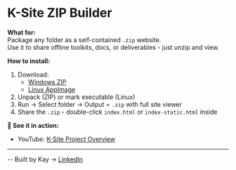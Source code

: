 # K-Site ZIP Builder

**What for:**  
Package any folder as a self-contained `.zip` website.  
Use it to share offline toolkits, docs, or deliverables - just unzip and view.

**How to install:**  
1. Download:  
   - [Windows ZIP](KSite_ZipBuilder_Windows.zip)  
   - [Linux AppImage](KSite_ZipBuilder.AppImage)  
2. Unpack (ZIP) or mark executable (Linux)  
3. Run → Select folder → Output = `.zip` with full site viewer  
4. Share the `.zip` - double-click `index.html` or `index-static.html` inside

**🎥 See it in action:**  
- YouTube: [K-Site Project Overview](https://youtu.be/Ff_-9Zq4IJY)

---

-- Built by Kay → [LinkedIn](https://linkedin.com/in/taras-khamardiuk)
